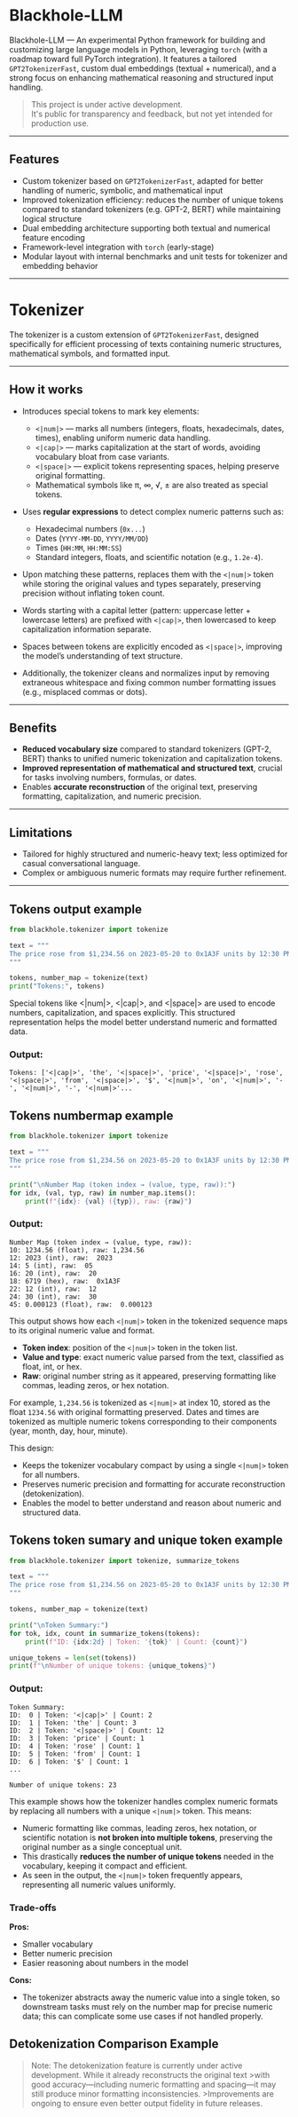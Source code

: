 # Blackhole-LLM

Blackhole-LLM — An experimental Python framework for building and customizing large language models in Python, leveraging `torch` (with a roadmap toward full PyTorch integration). It features a tailored `GPT2TokenizerFast`, custom dual embeddings (textual + numerical), and a strong focus on enhancing mathematical reasoning and structured input handling.

> This project is under active development.  
> It's public for transparency and feedback, but not yet intended for production use.

---

## Features

- Custom tokenizer based on `GPT2TokenizerFast`, adapted for better handling of numeric, symbolic, and mathematical input  
- Improved tokenization efficiency: reduces the number of unique tokens compared to standard tokenizers (e.g. GPT-2, BERT) while maintaining logical structure  
- Dual embedding architecture supporting both textual and numerical feature encoding  
- Framework-level integration with `torch` (early-stage)  
- Modular layout with internal benchmarks and unit tests for tokenizer and embedding behavior

---

# Tokenizer

The tokenizer is a custom extension of `GPT2TokenizerFast`, designed specifically for efficient processing of texts containing numeric structures, mathematical symbols, and formatted input.

---

## How it works

- Introduces special tokens to mark key elements:

  - `<|num|>` — marks all numbers (integers, floats, hexadecimals, dates, times), enabling uniform numeric data handling.  
  - `<|cap|>` — marks capitalization at the start of words, avoiding vocabulary bloat from case variants.  
  - `<|space|>` — explicit tokens representing spaces, helping preserve original formatting.  
  - Mathematical symbols like π, ∞, √, ± are also treated as special tokens.

- Uses **regular expressions** to detect complex numeric patterns such as:

  - Hexadecimal numbers (`0x...`)  
  - Dates (`YYYY-MM-DD`, `YYYY/MM/DD`)  
  - Times (`HH:MM`, `HH:MM:SS`)  
  - Standard integers, floats, and scientific notation (e.g., `1.2e-4`).

- Upon matching these patterns, replaces them with the `<|num|>` token while storing the original values and types separately, preserving precision without inflating token count.

- Words starting with a capital letter (pattern: uppercase letter + lowercase letters) are prefixed with `<|cap|>`, then lowercased to keep capitalization information separate.

- Spaces between tokens are explicitly encoded as `<|space|>`, improving the model’s understanding of text structure.

- Additionally, the tokenizer cleans and normalizes input by removing extraneous whitespace and fixing common number formatting issues (e.g., misplaced commas or dots).

---

## Benefits

- **Reduced vocabulary size** compared to standard tokenizers (GPT-2, BERT) thanks to unified numeric tokenization and capitalization tokens.  
- **Improved representation of mathematical and structured text**, crucial for tasks involving numbers, formulas, or dates.  
- Enables **accurate reconstruction** of the original text, preserving formatting, capitalization, and numeric precision.

---

## Limitations

- Tailored for highly structured and numeric-heavy text; less optimized for casual conversational language.  
- Complex or ambiguous numeric formats may require further refinement.

---

## Tokens output example

```python
from blackhole.tokenizer import tokenize

text = """
The price rose from $1,234.56 on 2023-05-20 to 0x1A3F units by 12:30 PM. Meanwhile, the experimental drug reduced the virus count by 0.000123 units ...
"""

tokens, number_map = tokenize(text)
print("Tokens:", tokens)
```
Special tokens like <|num|>, <|cap|>, and <|space|> are used to encode numbers, capitalization, and spaces explicitly. This structured representation helps the model better understand numeric and formatted data.

### Output:

```plaintext
Tokens: ['<|cap|>', 'the', '<|space|>', 'price', '<|space|>', 'rose', '<|space|>', 'from', '<|space|>', '$', '<|num|>', 'on', '<|num|>', '-', '<|num|>', '-', '<|num|>'...
```


## Tokens numbermap example

```python
from blackhole.tokenizer import tokenize

text = """
The price rose from $1,234.56 on 2023-05-20 to 0x1A3F units by 12:30 PM. Meanwhile, the experimental drug reduced the virus count by 0.000123 units ...
"""

print("\nNumber Map (token index → (value, type, raw)):")
for idx, (val, typ, raw) in number_map.items():
    print(f"{idx}: {val} ({typ}), raw: {raw}")

```

### Output:

```plaintext
Number Map (token index → (value, type, raw)):
10: 1234.56 (float), raw: 1,234.56
12: 2023 (int), raw:  2023
14: 5 (int), raw:  05
16: 20 (int), raw:  20
18: 6719 (hex), raw:  0x1A3F
22: 12 (int), raw:  12
24: 30 (int), raw:  30
45: 0.000123 (float), raw:  0.000123
```
This output shows how each `<|num|>` token in the tokenized sequence maps to its original numeric value and format.

- **Token index**: position of the `<|num|>` token in the token list.  
- **Value and type**: exact numeric value parsed from the text, classified as float, int, or hex.  
- **Raw**: original number string as it appeared, preserving formatting like commas, leading zeros, or hex notation.

For example, `1,234.56` is tokenized as `<|num|>` at index 10, stored as the float `1234.56` with original formatting preserved. Dates and times are tokenized as multiple numeric tokens corresponding to their components (year, month, day, hour, minute).

This design:
- Keeps the tokenizer vocabulary compact by using a single `<|num|>` token for all numbers.  
- Preserves numeric precision and formatting for accurate reconstruction (detokenization).  
- Enables the model to better understand and reason about numeric and structured data.

## Tokens token sumary and unique token example

```python
from blackhole.tokenizer import tokenize, summarize_tokens

text = """
The price rose from $1,234.56 on 2023-05-20 to 0x1A3F units by 12:30 PM. Meanwhile, the experimental drug reduced the virus count by 0.000123 units ...
"""

tokens, number_map = tokenize(text)

print("\nToken Summary:")
for tok, idx, count in summarize_tokens(tokens):
    print(f"ID: {idx:2d} | Token: '{tok}' | Count: {count}")

unique_tokens = len(set(tokens))
print(f"\nNumber of unique tokens: {unique_tokens}")
```
### Output:
```
Token Summary:
ID:  0 | Token: '<|cap|>' | Count: 2
ID:  1 | Token: 'the' | Count: 3
ID:  2 | Token: '<|space|>' | Count: 12
ID:  3 | Token: 'price' | Count: 1
ID:  4 | Token: 'rose' | Count: 1
ID:  5 | Token: 'from' | Count: 1
ID:  6 | Token: '$' | Count: 1
...

Number of unique tokens: 23
```

This example shows how the tokenizer handles complex numeric formats by replacing all numbers with a unique `<|num|>` token. This means:

- Numeric formatting like commas, leading zeros, hex notation, or scientific notation is **not broken into multiple tokens**, preserving the original number as a single conceptual unit.  
- This drastically **reduces the number of unique tokens** needed in the vocabulary, keeping it compact and efficient.  
- As seen in the output, the `<|num|>` token frequently appears, representing all numeric values uniformly.

### Trade-offs

**Pros:**  
- Smaller vocabulary  
- Better numeric precision  
- Easier reasoning about numbers in the model  

**Cons:**  
- The tokenizer abstracts away the numeric value into a single token, so downstream tasks must rely on the number map for precise numeric data; this can complicate some use cases if not handled properly.

## Detokenization Comparison Example
> Note:
>The detokenization feature is currently under active development. While it already reconstructs the original text >with good accuracy—including numeric formatting and spacing—it may still produce minor formatting inconsistencies. >Improvements are ongoing to ensure even better output fidelity in future releases.
